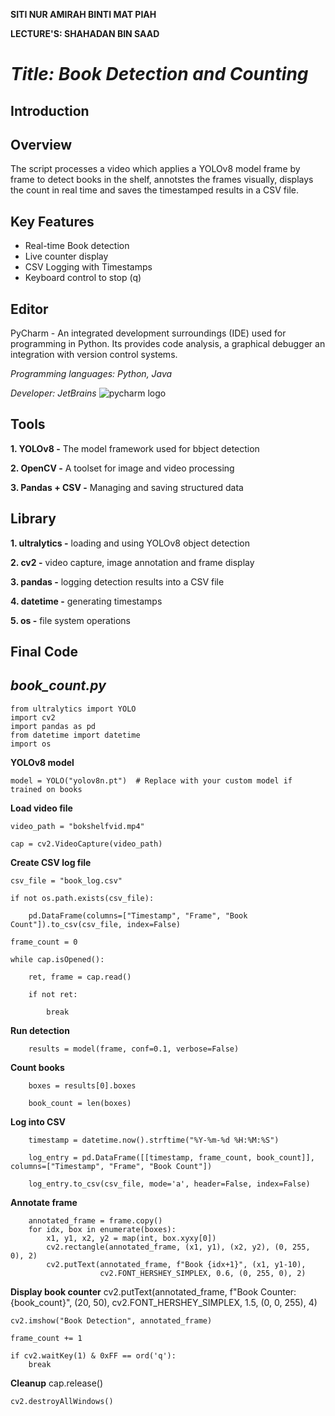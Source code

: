 **SITI NUR AMIRAH BINTI MAT PIAH**

**LECTURE'S: SHAHADAN BIN SAAD**



# *Title:  Book Detection and Counting*


## Introduction




## Overview
The script processes a video which applies a YOLOv8 model frame by frame to detect books in the shelf, annotstes the frames visually, displays the count in real time and saves the timestamped results in a CSV file.


## Key Features
- Real-time Book detection
- Live counter display
- CSV Logging with Timestamps
- Keyboard control to stop (q)

## Editor
PyCharm - An integrated development surroundings (IDE) used for programming in Python. Its provides code analysis, a graphical debugger an integration with version control systems.

*Programming languages: Python, Java*

*Developer: JetBrains*
![pycharm logo](https://github.com/user-attachments/assets/4ad4fc4a-84f3-4ee2-8c82-57934d85aab1)

## Tools
**1. YOLOv8 -** The model framework used for bbject detection

**2. OpenCV -** A toolset for image and video processing

**3. Pandas + CSV -** Managing and saving structured data


## Library
**1. ultralytics -** loading and using YOLOv8 object detection

**2. cv2 -** video capture, image annotation and frame display

**3. pandas -** logging detection results into a CSV file

**4. datetime -** generating timestamps

**5. os -** file system operations

## Final Code

## *book_count.py*

	from ultralytics import YOLO
	import cv2
	import pandas as pd
	from datetime import datetime
	import os

**YOLOv8 model**

	model = YOLO("yolov8n.pt")  # Replace with your custom model if trained on books

**Load video file**

	video_path = "bokshelfvid.mp4"
 
	cap = cv2.VideoCapture(video_path)
 
**Create CSV log file**

	csv_file = "book_log.csv"
 
	if not os.path.exists(csv_file):
 
		pd.DataFrame(columns=["Timestamp", "Frame", "Book Count"]).to_csv(csv_file, index=False)

	frame_count = 0

	while cap.isOpened():
 
		ret, frame = cap.read()
  
		if not ret:
  
			break

**Run detection**

		results = model(frame, conf=0.1, verbose=False)

**Count books**

		boxes = results[0].boxes
  
		book_count = len(boxes)

**Log into CSV**

		timestamp = datetime.now().strftime("%Y-%m-%d %H:%M:%S")
  
		log_entry = pd.DataFrame([[timestamp, frame_count, book_count]], columns=["Timestamp", "Frame", "Book Count"])
  
		log_entry.to_csv(csv_file, mode='a', header=False, index=False)
  
  **Annotate frame**
  
		annotated_frame = frame.copy()
		for idx, box in enumerate(boxes):
			x1, y1, x2, y2 = map(int, box.xyxy[0])
			cv2.rectangle(annotated_frame, (x1, y1), (x2, y2), (0, 255, 0), 2)
			cv2.putText(annotated_frame, f"Book {idx+1}", (x1, y1-10),
						cv2.FONT_HERSHEY_SIMPLEX, 0.6, (0, 255, 0), 2)

**Display book counter**
    cv2.putText(annotated_frame, f"Book Counter: {book_count}",
                (20, 50), cv2.FONT_HERSHEY_SIMPLEX, 1.5, (0, 0, 255), 4)

    cv2.imshow("Book Detection", annotated_frame)

    frame_count += 1

    if cv2.waitKey(1) & 0xFF == ord('q'):
        break
	
   **Cleanup**
	cap.release()
 
	cv2.destroyAllWindows()
